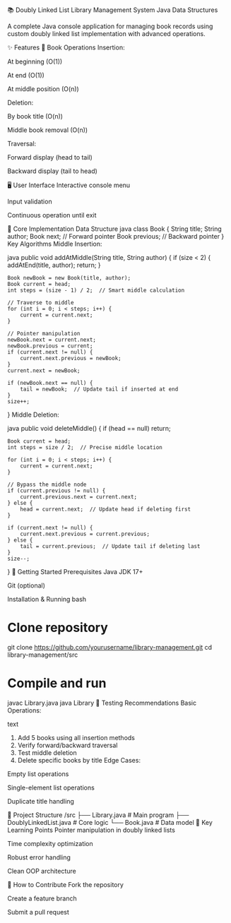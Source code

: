 📚 Doubly Linked List Library Management System
Java
Data Structures

A complete Java console application for managing book records using custom doubly linked list implementation with advanced operations.

✨ Features
📖 Book Operations
Insertion:

At beginning (O(1))

At end (O(1))

At middle position (O(n))

Deletion:

By book title (O(n))

Middle book removal (O(n))

Traversal:

Forward display (head to tail)

Backward display (tail to head)

🖥️ User Interface
Interactive console menu

Input validation

Continuous operation until exit

🧠 Core Implementation
Data Structure
java
class Book {
    String title;
    String author;
    Book next;      // Forward pointer
    Book previous;  // Backward pointer
}
Key Algorithms
Middle Insertion:

java
public void addAtMiddle(String title, String author) {
    if (size < 2) {
        addAtEnd(title, author);
        return;
    }
    
    Book newBook = new Book(title, author);
    Book current = head;
    int steps = (size - 1) / 2;  // Smart middle calculation
    
    // Traverse to middle
    for (int i = 0; i < steps; i++) {
        current = current.next;
    }
    
    // Pointer manipulation
    newBook.next = current.next;
    newBook.previous = current;
    if (current.next != null) {
        current.next.previous = newBook;
    }
    current.next = newBook;
    
    if (newBook.next == null) {
        tail = newBook;  // Update tail if inserted at end
    }
    size++;
}
Middle Deletion:

java
public void deleteMiddle() {
    if (head == null) return;
    
    Book current = head;
    int steps = size / 2;  // Precise middle location
    
    for (int i = 0; i < steps; i++) {
        current = current.next;
    }
    
    // Bypass the middle node
    if (current.previous != null) {
        current.previous.next = current.next;
    } else {
        head = current.next;  // Update head if deleting first
    }
    
    if (current.next != null) {
        current.next.previous = current.previous;
    } else {
        tail = current.previous;  // Update tail if deleting last
    }
    size--;
}
🚀 Getting Started
Prerequisites
Java JDK 17+

Git (optional)

Installation & Running
bash
# Clone repository
git clone https://github.com/yourusername/library-management.git
cd library-management/src

# Compile and run
javac Library.java
java Library
🧪 Testing Recommendations
Basic Operations:

text
1. Add 5 books using all insertion methods
2. Verify forward/backward traversal
3. Test middle deletion
4. Delete specific books by title
Edge Cases:

Empty list operations

Single-element list operations

Duplicate title handling

📜 Project Structure
/src
  ├── Library.java        # Main program
  ├── DoublyLinkedList.java # Core logic
  └── Book.java          # Data model
📌 Key Learning Points
Pointer manipulation in doubly linked lists

Time complexity optimization

Robust error handling

Clean OOP architecture

🤝 How to Contribute
Fork the repository

Create a feature branch

Submit a pull request


